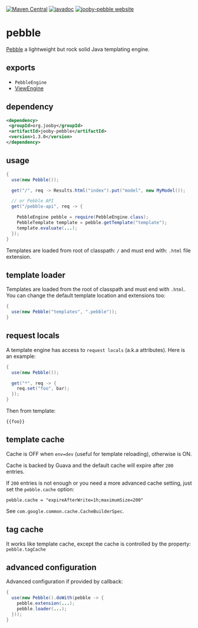 [![Maven Central](https://maven-badges.herokuapp.com/maven-central/org.jooby/jooby-pebble/badge.svg)](https://maven-badges.herokuapp.com/maven-central/org.jooby/jooby-pebble)
[![javadoc](https://javadoc.io/badge/org.jooby/jooby-pebble.svg)](https://javadoc.io/doc/org.jooby/jooby-pebble/1.3.0)
[![jooby-pebble website](https://img.shields.io/badge/jooby-pebble-brightgreen.svg)](http://jooby.org/doc/pebble)
# pebble

<a href="http://www.mitchellbosecke.com/pebble">Pebble</a> a lightweight but rock solid Java templating engine.

## exports

* ```PebbleEngine```
* [ViewEngine](/apidocs/org/jooby/View.Engine.html)

## dependency

```xml
<dependency>
 <groupId>org.jooby</groupId>
 <artifactId>jooby-pebble</artifactId>
 <version>1.3.0</version>
</dependency>
```

## usage

```java
{
  use(new Pebble());

  get("/", req -> Results.html("index").put("model", new MyModel());

  // or Pebble API
  get("/pebble-api", req -> {

    PebbleEngine pebble = require(PebbleEngine.class);
    PebbleTemplate template = pebble.getTemplate("template");
    template.evaluate(...);
  });
}
```

Templates are loaded from root of classpath: ```/``` and must end with: ```.html``` file extension.

## template loader

Templates are loaded from the root of classpath and must end with ```.html```. You can change the default template location and extensions too:

```java
{
  use(new Pebble("templates", ".pebble"));
}
```

## request locals

A template engine has access to ```request locals``` (a.k.a attributes). Here is an example:

```java
{
  use(new Pebble());

  get("*", req -> {
    req.set("foo", bar);
  });
}
```

Then from template:

```
{{foo}}
```

## template cache

Cache is OFF when ```env=dev``` (useful for template reloading), otherwise is ON.

Cache is backed by Guava and the default cache will expire after ```200``` entries.

If ```200``` entries is not enough or you need a more advanced cache setting, just set the ```pebble.cache``` option:

```
pebble.cache = "expireAfterWrite=1h;maximumSize=200"
```

See ```com.google.common.cache.CacheBuilderSpec```.

## tag cache

It works like template cache, except the cache is controlled by the property: ```pebble.tagCache```

## advanced configuration

Advanced configuration if provided by callback:

```java
{
  use(new Pebble().doWith(pebble -> {
    pebble.extension(...);
    pebble.loader(...);
  }));
}
```
